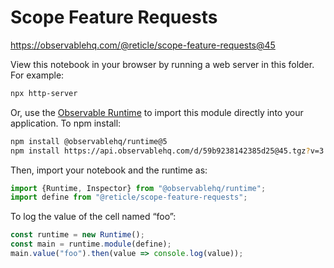 # Scope Feature Requests

https://observablehq.com/@reticle/scope-feature-requests@45

View this notebook in your browser by running a web server in this folder. For
example:

~~~sh
npx http-server
~~~

Or, use the [Observable Runtime](https://github.com/observablehq/runtime) to
import this module directly into your application. To npm install:

~~~sh
npm install @observablehq/runtime@5
npm install https://api.observablehq.com/d/59b9238142385d25@45.tgz?v=3
~~~

Then, import your notebook and the runtime as:

~~~js
import {Runtime, Inspector} from "@observablehq/runtime";
import define from "@reticle/scope-feature-requests";
~~~

To log the value of the cell named “foo”:

~~~js
const runtime = new Runtime();
const main = runtime.module(define);
main.value("foo").then(value => console.log(value));
~~~
